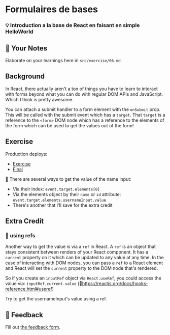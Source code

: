 # Formulaires de bases

### 💡 Introduction a la base de React en faisant en simple HelloWorld

## 📝 Your Notes

Elaborate on your learnings here in `src/exercise/06.md`

## Background

In React, there actually aren't a ton of things you have to learn to interact
with forms beyond what you can do with regular DOM APIs and JavaScript. Which I
think is pretty awesome.

You can attach a submit handler to a form element with the `onSubmit` prop. This
will be called with the submit event which has a `target`. That `target` is a
reference to the `<form>` DOM node which has a reference to the elements of the
form which can be used to get the values out of the form!

## Exercise

Production deploys:

- [Exercise](http://react-fundamentals.netlify.com/alone/exercise/06.js)
- [Final](http://react-fundamentals.netlify.com/alone/final/06.js)

🐜 There are several ways to get the value of the name input:

- Via their index: `event.target.elements[0]`
- Via the elements object by their `name` or `id` attribute:
  `event.target.elements.usernameInput.value`
- There's another that I'll save for the extra credit

## Extra Credit

### 🚀 using refs

Another way to get the value is via a `ref` in React. A `ref` is an object that
stays consistent between renders of your React component. It has a `current`
property on it which can be updated to any value at any time. In the case of
interacting with DOM nodes, you can pass a `ref` to a React element and React
will set the `current` property to the DOM node that's rendered.

So if you create an `inputRef` object via `React.useRef`, you could access the
value via: `inputRef.current.value`
(📑https://reactjs.org/docs/hooks-reference.html#useref)

Try to get the usernameInput's value using a ref.

## 🐜 Feedback

Fill out
[the feedback form](https://ws.kcd.im/?ws=React%20Fundamentals%20%E2%9A%9B&e=06%3A%20Basic%20Forms&em=/?ws=React%20Fundamentals%20%E2%9A%9B&e=01%3A%20Basic%20JavaScript-rendered%20Hello%20World&em=).
